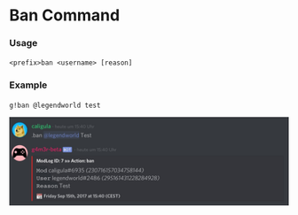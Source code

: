 # Ban Command

### Usage


`<prefix>ban <username> [reason]`


### Example


`g!ban @legendworld test`


![](/assets/ban.jpg)

